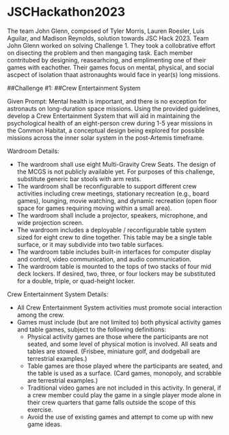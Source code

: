 # JSCHackathon2023
The team John Glenn, composed of Tyler Morris, Lauren Roesler, Luis Aguilar, and Madison Reynolds, solution towards JSC Hack 2023. Team John Glenn worked on solving Challenge 1. They took a collobrative effort on disecting the problem and then mangaging task. Each member contritubed by designing, reasearhcing, and emplimenting one of their games with eachother. Their games focus on mental, physical, and social ascpect of isolation thaat astronaughts would face in year(s) long missions. 

##Challenge #1: 
##Crew Entertainment System

Given Prompt: 
Mental health is important, and there is no exception for astronauts on long-duration space missions. Using the provided guidelines, develop a Crew Entertainment System that will aid in maintaining the psychological health of an eight-person crew during 1-5 year missions in the Common Habitat, a conceptual design being explored for possible missions across the inner solar system in the post-Artemis timeframe.

Wardroom Details:
- The wardroom shall use eight Multi-Gravity Crew Seats.  The design of the MCGS is not publicly available yet.  For purposes of this challenge, substitute generic bar stools with arm rests.
- The wardroom shall be reconfigurable to support different crew activities including crew meetings, stationary recreation (e.g., board games), lounging, movie watching, and dynamic recreation (open floor space for games requiring moving within a small area).  
- The wardroom shall include a projector, speakers, microphone, and wide projection screen.
- The wardroom includes a deployable / reconfigurable table system sized for eight crew to dine together.  This table may be a single table surface, or it may subdivide into two table surfaces.
- The wardroom table includes built-in interfaces for computer display and control, video communication, and audio communication.
- The wardroom table is mounted to the tops of two stacks of four mid deck lockers.  If desired, two, three, or four lockers may be substituted for a double, triple, or quad-height locker.

Crew Entertainment System Details:
- All Crew Entertainment System activities must promote social interaction among the crew.
- Games must include (but are not limited to) both physical activity games and table games, subject to the following definitions:
  - Physical activity games are those where the participants are not seated, and some level of physical motion is involved.  All seats and tables are stowed.  (Frisbee, miniature golf, and dodgeball are terrestrial examples.)
  - Table games are those played where the participants are seated, and the table is used as a surface.  (Card games, monopoly, and scrabble are terrestrial examples.)
  - Traditional video games are not included in this activity.  In general, if a crew member could play the game in a single player mode alone in their crew quarters that game falls outside the scope of this exercise.
  - Avoid the use of existing games and attempt to come up with new game ideas.
